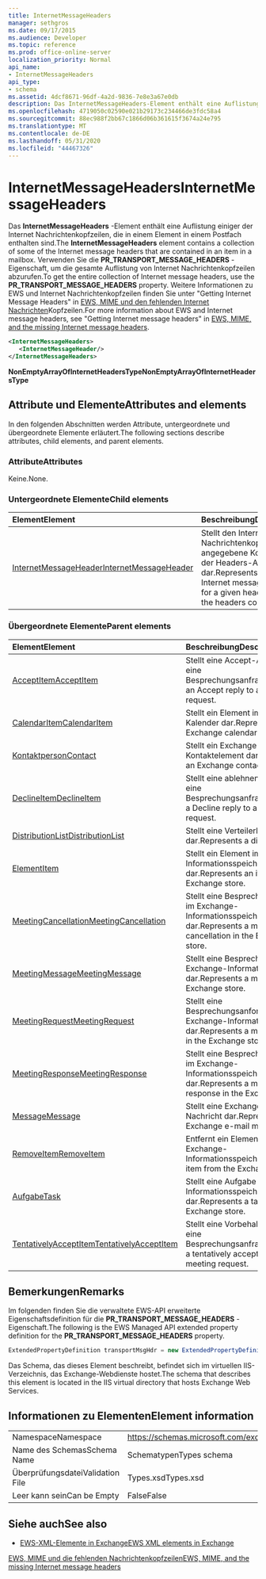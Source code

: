 ```yaml
---
title: InternetMessageHeaders
manager: sethgros
ms.date: 09/17/2015
ms.audience: Developer
ms.topic: reference
ms.prod: office-online-server
localization_priority: Normal
api_name:
- InternetMessageHeaders
api_type:
- schema
ms.assetid: 4dcf8671-96df-4a2d-9836-7e8e3a67e0db
description: Das InternetMessageHeaders-Element enthält eine Auflistung einiger der Internet Nachrichtenkopfzeilen, die in einem Element in einem Postfach enthalten sind. Verwenden Sie die PR_TRANSPORT_MESSAGE_HEADERS-Eigenschaft, um die gesamte Auflistung von Internet Nachrichtenkopfzeilen abzurufen. Weitere Informationen zu EWS und Internet Nachrichtenkopfzeilen, unterkauf-Internet Nachrichtenkopfzeilen in EWS, MIME und die fehlenden Internet Nachrichtenkopfzeilen.
ms.openlocfilehash: 4719050c02590e021b29173c234466de3fdc58a4
ms.sourcegitcommit: 88ec988f2bb67c1866d06b361615f3674a24e795
ms.translationtype: MT
ms.contentlocale: de-DE
ms.lasthandoff: 05/31/2020
ms.locfileid: "44467326"
---
```

# <a name="internetmessageheaders"></a><span data-ttu-id="ab365-105">InternetMessageHeaders</span><span class="sxs-lookup"><span data-stu-id="ab365-105">InternetMessageHeaders</span></span>

<span data-ttu-id="ab365-106">Das **InternetMessageHeaders** -Element enthält eine Auflistung einiger der Internet Nachrichtenkopfzeilen, die in einem Element in einem Postfach enthalten sind.</span><span class="sxs-lookup"><span data-stu-id="ab365-106">The **InternetMessageHeaders** element contains a collection of some of the Internet message headers that are contained in an item in a mailbox.</span></span> <span data-ttu-id="ab365-107">Verwenden Sie die **PR_TRANSPORT_MESSAGE_HEADERS** -Eigenschaft, um die gesamte Auflistung von Internet Nachrichtenkopfzeilen abzurufen.</span><span class="sxs-lookup"><span data-stu-id="ab365-107">To get the entire collection of Internet message headers, use the **PR_TRANSPORT_MESSAGE_HEADERS** property.</span></span> <span data-ttu-id="ab365-108">Weitere Informationen zu EWS und Internet Nachrichtenkopfzeilen finden Sie unter "Getting Internet Message Headers" in [EWS, MIME und den fehlenden Internet Nachrichten](https://msdn.microsoft.com/library/exchange/hh545614%28v=exchg.140%29.aspx)Kopfzeilen.</span><span class="sxs-lookup"><span data-stu-id="ab365-108">For more information about EWS and Internet message headers, see "Getting Internet message headers" in [EWS, MIME, and the missing Internet message headers](https://msdn.microsoft.com/library/exchange/hh545614%28v=exchg.140%29.aspx).</span></span>
  
```XML
<InternetMessageHeaders>
   <InternetMessageHeader/>
</InternetMessageHeaders>
```

 <span data-ttu-id="ab365-109">**NonEmptyArrayOfInternetHeadersType**</span><span class="sxs-lookup"><span data-stu-id="ab365-109">**NonEmptyArrayOfInternetHeadersType**</span></span>
## <a name="attributes-and-elements"></a><span data-ttu-id="ab365-110">Attribute und Elemente</span><span class="sxs-lookup"><span data-stu-id="ab365-110">Attributes and elements</span></span>

<span data-ttu-id="ab365-111">In den folgenden Abschnitten werden Attribute, untergeordnete und übergeordnete Elemente erläutert.</span><span class="sxs-lookup"><span data-stu-id="ab365-111">The following sections describe attributes, child elements, and parent elements.</span></span>
  
### <a name="attributes"></a><span data-ttu-id="ab365-112">Attribute</span><span class="sxs-lookup"><span data-stu-id="ab365-112">Attributes</span></span>

<span data-ttu-id="ab365-113">Keine.</span><span class="sxs-lookup"><span data-stu-id="ab365-113">None.</span></span>
  
### <a name="child-elements"></a><span data-ttu-id="ab365-114">Untergeordnete Elemente</span><span class="sxs-lookup"><span data-stu-id="ab365-114">Child elements</span></span>

|<span data-ttu-id="ab365-115">**Element**</span><span class="sxs-lookup"><span data-stu-id="ab365-115">**Element**</span></span>|<span data-ttu-id="ab365-116">**Beschreibung**</span><span class="sxs-lookup"><span data-stu-id="ab365-116">**Description**</span></span>|
|:-----|:-----|
|[<span data-ttu-id="ab365-117">InternetMessageHeader</span><span class="sxs-lookup"><span data-stu-id="ab365-117">InternetMessageHeader</span></span>](internetmessageheader.md) <br/> |<span data-ttu-id="ab365-118">Stellt den Internet Nachrichtenkopf für eine angegebene Kopfzeile in der Headers-Auflistung dar.</span><span class="sxs-lookup"><span data-stu-id="ab365-118">Represents the Internet message header for a given header within the headers collection.</span></span>  <br/> |
   
### <a name="parent-elements"></a><span data-ttu-id="ab365-119">Übergeordnete Elemente</span><span class="sxs-lookup"><span data-stu-id="ab365-119">Parent elements</span></span>

|<span data-ttu-id="ab365-120">**Element**</span><span class="sxs-lookup"><span data-stu-id="ab365-120">**Element**</span></span>|<span data-ttu-id="ab365-121">**Beschreibung**</span><span class="sxs-lookup"><span data-stu-id="ab365-121">**Description**</span></span>|
|:-----|:-----|
|[<span data-ttu-id="ab365-122">AcceptItem</span><span class="sxs-lookup"><span data-stu-id="ab365-122">AcceptItem</span></span>](acceptitem.md) <br/> |<span data-ttu-id="ab365-123">Stellt eine Accept-Antwort auf eine Besprechungsanfrage.</span><span class="sxs-lookup"><span data-stu-id="ab365-123">Represents an Accept reply to a meeting request.</span></span>  <br/> |
|[<span data-ttu-id="ab365-124">CalendarItem</span><span class="sxs-lookup"><span data-stu-id="ab365-124">CalendarItem</span></span>](calendaritem.md) <br/> |<span data-ttu-id="ab365-125">Stellt ein Element im Exchange-Kalender dar.</span><span class="sxs-lookup"><span data-stu-id="ab365-125">Represents an Exchange calendar item.</span></span>  <br/> |
|[<span data-ttu-id="ab365-126">Kontaktperson</span><span class="sxs-lookup"><span data-stu-id="ab365-126">Contact</span></span>](contact.md) <br/> |<span data-ttu-id="ab365-127">Stellt ein Exchange-Kontaktelement dar.</span><span class="sxs-lookup"><span data-stu-id="ab365-127">Represents an Exchange contact item.</span></span>  <br/> |
|[<span data-ttu-id="ab365-128">DeclineItem</span><span class="sxs-lookup"><span data-stu-id="ab365-128">DeclineItem</span></span>](declineitem.md) <br/> |<span data-ttu-id="ab365-129">Stellt eine ablehnen Antwort auf eine Besprechungsanfrage.</span><span class="sxs-lookup"><span data-stu-id="ab365-129">Represents a Decline reply to a meeting request.</span></span>  <br/> |
|[<span data-ttu-id="ab365-130">DistributionList</span><span class="sxs-lookup"><span data-stu-id="ab365-130">DistributionList</span></span>](distributionlist.md) <br/> |<span data-ttu-id="ab365-131">Stellt eine Verteilerliste dar.</span><span class="sxs-lookup"><span data-stu-id="ab365-131">Represents a distribution list.</span></span>  <br/> |
|[<span data-ttu-id="ab365-132">Element</span><span class="sxs-lookup"><span data-stu-id="ab365-132">Item</span></span>](item.md) <br/> |<span data-ttu-id="ab365-133">Stellt ein Element im Exchange-Informationsspeicher dar.</span><span class="sxs-lookup"><span data-stu-id="ab365-133">Represents an item in the Exchange store.</span></span>  <br/> |
|[<span data-ttu-id="ab365-134">MeetingCancellation</span><span class="sxs-lookup"><span data-stu-id="ab365-134">MeetingCancellation</span></span>](meetingcancellation.md) <br/> |<span data-ttu-id="ab365-135">Stellt eine Besprechungsabsage im Exchange-Informationsspeicher dar.</span><span class="sxs-lookup"><span data-stu-id="ab365-135">Represents a meeting cancellation in the Exchange store.</span></span>  <br/> |
|[<span data-ttu-id="ab365-136">MeetingMessage</span><span class="sxs-lookup"><span data-stu-id="ab365-136">MeetingMessage</span></span>](meetingmessage.md) <br/> |<span data-ttu-id="ab365-137">Stellt eine Besprechung im Exchange-Informationsspeicher dar.</span><span class="sxs-lookup"><span data-stu-id="ab365-137">Represents a meeting in the Exchange store.</span></span>  <br/> |
|[<span data-ttu-id="ab365-138">MeetingRequest</span><span class="sxs-lookup"><span data-stu-id="ab365-138">MeetingRequest</span></span>](meetingrequest.md) <br/> |<span data-ttu-id="ab365-139">Stellt eine Besprechungsanforderung im Exchange-Informationsspeicher dar.</span><span class="sxs-lookup"><span data-stu-id="ab365-139">Represents a meeting request in the Exchange store.</span></span>  <br/> |
|[<span data-ttu-id="ab365-140">MeetingResponse</span><span class="sxs-lookup"><span data-stu-id="ab365-140">MeetingResponse</span></span>](meetingresponse.md) <br/> |<span data-ttu-id="ab365-141">Stellt eine Besprechungsantwort im Exchange-Informationsspeicher dar.</span><span class="sxs-lookup"><span data-stu-id="ab365-141">Represents a meeting response in the Exchange store.</span></span>  <br/> |
|[<span data-ttu-id="ab365-142">Message</span><span class="sxs-lookup"><span data-stu-id="ab365-142">Message</span></span>](message-ex15websvcsotherref.md) <br/> |<span data-ttu-id="ab365-143">Stellt eine Exchange-E-Mail-Nachricht dar.</span><span class="sxs-lookup"><span data-stu-id="ab365-143">Represents an Exchange e-mail message.</span></span>  <br/> |
|[<span data-ttu-id="ab365-144">RemoveItem</span><span class="sxs-lookup"><span data-stu-id="ab365-144">RemoveItem</span></span>](removeitem.md) <br/> |<span data-ttu-id="ab365-145">Entfernt ein Element aus dem Exchange-Informationsspeicher.</span><span class="sxs-lookup"><span data-stu-id="ab365-145">Removes an item from the Exchange store.</span></span>  <br/> |
|[<span data-ttu-id="ab365-146">Aufgabe</span><span class="sxs-lookup"><span data-stu-id="ab365-146">Task</span></span>](task.md) <br/> |<span data-ttu-id="ab365-147">Stellt eine Aufgabe im Exchange-Informationsspeicher dar.</span><span class="sxs-lookup"><span data-stu-id="ab365-147">Represents a task in the Exchange store.</span></span>  <br/> |
|[<span data-ttu-id="ab365-148">TentativelyAcceptItem</span><span class="sxs-lookup"><span data-stu-id="ab365-148">TentativelyAcceptItem</span></span>](tentativelyacceptitem.md) <br/> |<span data-ttu-id="ab365-149">Stellt eine Vorbehalt Antwort auf eine Besprechungsanfrage.</span><span class="sxs-lookup"><span data-stu-id="ab365-149">Represents a tentatively accepted reply to a meeting request.</span></span>  <br/> |
   
## <a name="remarks"></a><span data-ttu-id="ab365-150">Bemerkungen</span><span class="sxs-lookup"><span data-stu-id="ab365-150">Remarks</span></span>

<span data-ttu-id="ab365-151">Im folgenden finden Sie die verwaltete EWS-API erweiterte Eigenschaftsdefinition für die **PR_TRANSPORT_MESSAGE_HEADERS** -Eigenschaft.</span><span class="sxs-lookup"><span data-stu-id="ab365-151">The following is the EWS Managed API extended property definition for the **PR_TRANSPORT_MESSAGE_HEADERS** property.</span></span> 
  
```cs
ExtendedPropertyDefinition transportMsgHdr = new ExtendedPropertyDefinition(0x007D, MapiPropertyType.String);
```

<span data-ttu-id="ab365-152">Das Schema, das dieses Element beschreibt, befindet sich im virtuellen IIS-Verzeichnis, das Exchange-Webdienste hostet.</span><span class="sxs-lookup"><span data-stu-id="ab365-152">The schema that describes this element is located in the IIS virtual directory that hosts Exchange Web Services.</span></span>
  
## <a name="element-information"></a><span data-ttu-id="ab365-153">Informationen zu Elementen</span><span class="sxs-lookup"><span data-stu-id="ab365-153">Element information</span></span>

|||
|:-----|:-----|
|<span data-ttu-id="ab365-154">Namespace</span><span class="sxs-lookup"><span data-stu-id="ab365-154">Namespace</span></span>  <br/> |https://schemas.microsoft.com/exchange/services/2006/types  <br/> |
|<span data-ttu-id="ab365-155">Name des Schemas</span><span class="sxs-lookup"><span data-stu-id="ab365-155">Schema Name</span></span>  <br/> |<span data-ttu-id="ab365-156">Schematypen</span><span class="sxs-lookup"><span data-stu-id="ab365-156">Types schema</span></span>  <br/> |
|<span data-ttu-id="ab365-157">Überprüfungsdatei</span><span class="sxs-lookup"><span data-stu-id="ab365-157">Validation File</span></span>  <br/> |<span data-ttu-id="ab365-158">Types.xsd</span><span class="sxs-lookup"><span data-stu-id="ab365-158">Types.xsd</span></span>  <br/> |
|<span data-ttu-id="ab365-159">Leer kann sein</span><span class="sxs-lookup"><span data-stu-id="ab365-159">Can be Empty</span></span>  <br/> |<span data-ttu-id="ab365-160">False</span><span class="sxs-lookup"><span data-stu-id="ab365-160">False</span></span>  <br/> |
   
## <a name="see-also"></a><span data-ttu-id="ab365-161">Siehe auch</span><span class="sxs-lookup"><span data-stu-id="ab365-161">See also</span></span>



- [<span data-ttu-id="ab365-162">EWS-XML-Elemente in Exchange</span><span class="sxs-lookup"><span data-stu-id="ab365-162">EWS XML elements in Exchange</span></span>](ews-xml-elements-in-exchange.md)


[<span data-ttu-id="ab365-163">EWS, MIME und die fehlenden Nachrichtenkopfzeilen</span><span class="sxs-lookup"><span data-stu-id="ab365-163">EWS, MIME, and the missing Internet message headers</span></span>](https://msdn.microsoft.com/library/exchange/hh545614%28v=exchg.140%29.aspx)

